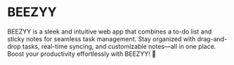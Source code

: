 # BEEZYY
BEEZYY is a sleek and intuitive web app that combines a to-do list and sticky notes for seamless task management. Stay organized with drag-and-drop tasks, real-time syncing, and customizable notes—all in one place. Boost your productivity effortlessly with BEEZYY! 🚀
